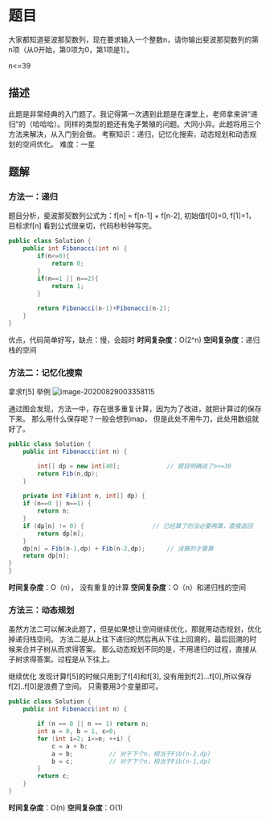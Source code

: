 # 题目

大家都知道斐波那契数列，现在要求输入一个整数n，请你输出斐波那契数列的第n项（从0开始，第0项为0，第1项是1）。

n<=39

## 描述

此题是非常经典的入门题了。我记得第一次遇到此题是在课堂上，老师拿来讲“递归”的（哈哈哈）。同样的类型的题还有兔子繁殖的问题。大同小异。此题将用三个方法来解决，从入门到会做。
考察知识：递归，记忆化搜索，动态规划和动态规划的空间优化。
难度：一星

## 题解

### 方法一：递归

题目分析，斐波那契数列公式为：f[n] = f[n-1] + f[n-2], 初始值f[0]=0, f[1]=1，目标求f[n]
看到公式很亲切，代码秒秒钟写完。

```java
public class Solution {
    public int Fibonacci(int n) {
        if(n<=0){
            return 0;
        }
        if(n==1 || n==2){
            return 1;
        }
        
        return Fibonacci(n-1)+Fibonacci(n-2);
    }
}
```

优点，代码简单好写，缺点：慢，会超时
**时间复杂度**：O(2^n)
**空间复杂度**：递归栈的空间

###  方法二：记忆化搜索
拿求f[5] 举例
![image-20200829003358115](https://gitee.com/zero049/MyNoteImages/raw/master/image-20200829003358115.png)

通过图会发现，方法一中，存在很多重复计算，因为为了改进，就把计算过的保存下来。
那么用什么保存呢？一般会想到map， 但是此处不用牛刀，此处用数组就好了。

```java
public class Solution {
    public int Fibonacci(int n) {

        int[] dp = new int[40];				// 题目明确说了n<=39
        return Fib(n,dp);
    }
    
    private int Fib(int n, int[] dp) {
    if (n==0 || n==1) {
        return n;
    }
    if (dp[n] != 0) {					// 已经算了的没必要再算，直接返回
        return dp[n];
    }
    dp[n] = Fib(n-1,dp) + Fib(n-2,dp);		// 没算的才要算
    return dp[n];
}
}
```

**时间复杂度**：O（n）， 没有重复的计算
**空间复杂度**：O（n）和递归栈的空间

### 方法三：动态规划

虽然方法二可以解决此题了，但是如果想让空间继续优化，那就用动态规划，优化掉递归栈空间。
方法二是从上往下递归的然后再从下往上回溯的，最后回溯的时候来合并子树从而求得答案。
那么动态规划不同的是，不用递归的过程，直接从子树求得答案。过程是从下往上。

继续优化
发现计算f[5]的时候只用到了f[4]和f[3], 没有用到f[2]...f[0],所以保存f[2]..f[0]是浪费了空间。
只需要用3个变量即可。

```java
public class Solution {
    public int Fibonacci(int n) {

        if (n == 0 || n == 1) return n;
        int a = 0, b = 1, c=0;
        for (int i=2; i<=n; ++i) {
            c = a + b;
            a = b;			// 对于下个n，相当于Fib(n-2,dp)
            b = c;			// 对于下个n，相当于Fib(n-1,dp)
        }
        return c;
    }
}
```

**时间复杂度**：O(n)
**空间复杂度**：O(1)
